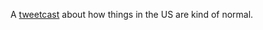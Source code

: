 A <a href="https://twitter.com/davewiner/status/1279074561582084097">tweetcast</a> about how things in the US are kind of normal.
